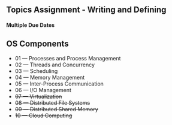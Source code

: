 ## Topics Assignment - Writing and Defining
#### Multiple Due Dates



## OS Components

- 01 — Processes and Process Management
- 02 — Threads and Concurrency
- 03 — Scheduling
- 04 — Memory Management
- 05 — Inter-Process Communication
- 06 — I/O Management
- ~~07 — Virtualization~~
- ~~08 — Distributed File Systems~~
- ~~09 — Distributed Shared Memory~~
- ~~10 — Cloud Computing~~

